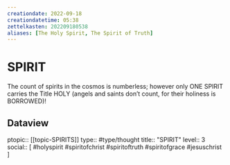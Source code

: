 ```yaml
---
creationdate: 2022-09-18
creationdatetime: 05:38
zettelkasten: 202209180538
aliases: [The Holy Spirit, The Spirit of Truth]
---
```

# SPIRIT
The count of spirits in the cosmos is numberless; however only ONE SPIRIT carries the Title HOLY (angels and saints don’t count, for their holiness is BORROWED)! 

## Dataview
ptopic:: [[topic-SPIRITS]]
type:: #type/thought
title:: "SPIRIT"
level:: 3
social:: [ #holyspirit #spiritofchrist #spiritoftruth #spiritofgrace #jesuschrist ]